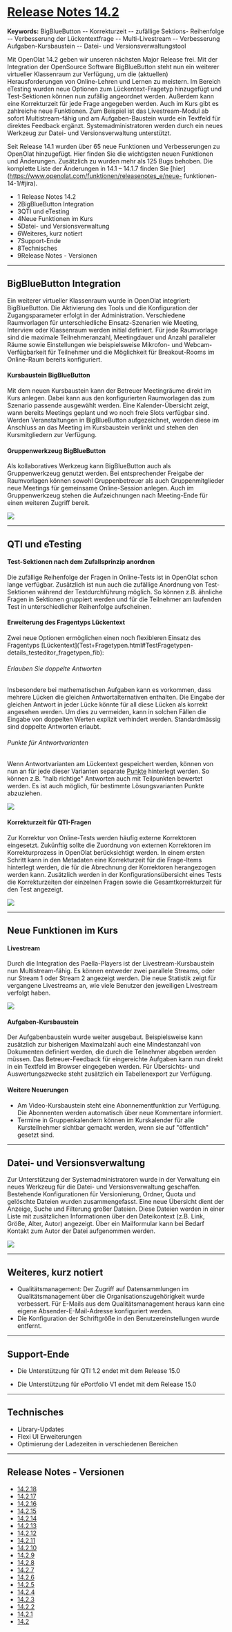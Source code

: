 #  [Release Notes 14.2](Release+Notes+14.2.html)

**Keywords:**  BigBlueButton -- Korrekturzeit -- zufällige Sektions-
Reihenfolge -- Verbesserung der Lückentextfrage -- Multi-Livestream --
Verbesserung Aufgaben-Kursbaustein -- Datei- und Versionsverwaltungstool

  

Mit OpenOlat 14.2 geben wir unseren nächsten Major Release frei. Mit der
Integration der OpenSource Software BigBlueButton steht nun ein weiterer
virtueller Klassenraum zur Verfügung, um die (aktuellen) Herausforderungen von
Online-Lehren und Lernen zu meistern. Im Bereich eTesting wurden neue Optionen
zum Lückentext-Fragetyp hinzugefügt und Test-Sektionen können nun zufällig
angeordnet werden. Außerdem kann eine Korrekturzeit für jede Frage angegeben
werden. Auch im Kurs gibt es zahlreiche neue Funktionen. Zum Beispiel ist das
Livestream-Modul ab sofort Multistream-fähig und am Aufgaben-Baustein wurde
ein Textfeld für direktes Feedback ergänzt. Systemadministratoren werden durch
ein neues Werkzeug zur Datei- und Versionsverwaltung unterstützt.

Seit Release 14.1 wurden über 65 neue Funktionen und Verbesserungen zu
OpenOlat hinzugefügt. Hier finden Sie die wichtigsten neuen Funktionen und
Änderungen. Zusätzlich zu wurden mehr als 125 Bugs behoben. Die komplette
Liste der Änderungen in 14.1 – 14.1.7 finden Sie
[hier](https://www.openolat.com/funktionen/releasenotes_e/neue-
funktionen-14-1/#jira).

  * 1 Release Notes 14.2 
  * 2BigBlueButton Integration
  * 3QTI und eTesting
  * 4Neue Funktionen im Kurs
  * 5Datei- und Versionsverwaltung
  * 6Weiteres, kurz notiert
  * 7Support-Ende
  * 8Technisches
  * 9Release Notes - Versionen

  

* * *

  

## BigBlueButton Integration

Ein weiterer virtueller Klassenraum wurde in OpenOlat integriert:
BigBlueButton. Die Aktivierung des Tools und die Konfiguration der
Zugangsparameter erfolgt in der Administration. Verschiedene Raumvorlagen für
unterschiedliche Einsatz-Szenarien wie Meeting, Interview oder Klassenraum
werden initial definiert. Für jede Raumvorlage sind die maximale
Teilnehmeranzahl, Meetingdauer und Anzahl paralleler Räume sowie Einstellungen
wie beispielsweise Mikrofon- und Webcam-Verfügbarkeit für Teilnehmer und die
Möglichkeit für Breakout-Rooms im Online-Raum bereits konfiguriert.

#### Kursbaustein BigBlueButton

Mit dem neuen Kursbaustein kann der Betreuer Meetingräume direkt im Kurs
anlegen. Dabei kann aus den konfigurierten Raumvorlagen das zum Szenario
passende ausgewählt werden. Eine Kalender-Übersicht zeigt, wann bereits
Meetings geplant und wo noch freie Slots verfügbar sind. Werden
Veranstaltungen in BigBlueButton aufgezeichnet, werden diese im Anschluss an
das Meeting im Kursbaustein verlinkt und stehen den Kursmitgliedern zur
Verfügung.

  

#### Gruppenwerkzeug BigBlueButton

Als kollaboratives Werkzeug kann BigBlueButton auch als Gruppenwerkzeug
genutzt werden. Bei entsprechender Freigabe der Raumvorlagen können sowohl
Gruppenbetreuer als auch Gruppenmitglieder neue Meetings für gemeinsame
Online-Session anlegen. Auch im Gruppenwerkzeug stehen die Aufzeichnungen nach
Meeting-Ende für einen weiteren Zugriff bereit.

![](assets/142/BBB_KBS_DE.png)

  

* * *

  

## QTI und eTesting

#### Test-Sektionen nach dem Zufallsprinzip anordnen

Die zufällige Reihenfolge der Fragen in Online-Tests ist in OpenOlat schon
lange verfügbar. Zusätzlich ist nun auch die zufällige Anordnung von Test-
Sektionen während der Testdurchführung möglich. So können z.B. ähnliche Fragen
in Sektionen gruppiert werden und für die Teilnehmer am laufenden Test in
unterschiedlicher Reihenfolge aufscheinen.

#### Erweiterung des Fragentyps Lückentext

Zwei neue Optionen ermöglichen einen noch flexibleren Einsatz des Fragentyps
[Lückentext](Test+Fragetypen.html#TestFragetypen-
details_testeditor_fragetypen_fib):

###### Erlauben Sie doppelte Antworten

Insbesondere bei mathematischen Aufgaben kann es vorkommen, dass mehrere
Lücken die gleichen Antwortalternativen enthalten. Die Eingabe der gleichen
Antwort in jeder Lücke könnte für all diese Lücken als korrekt angesehen
werden. Um dies zu vermeiden, kann in solchen Fällen die Eingabe von doppelten
Werten explizit verhindert werden. Standardmässig sind doppelte Antworten
erlaubt.

###### Punkte für Antwortvarianten

Wenn Antwortvarianten am Lückentext gespeichert werden, können von nun an für
jede dieser Varianten separate
[Punkte](Test+Fragen+konfigurieren.html#TestFragenkonfigurieren-_tab_score)
hinterlegt werden. So können z.B. "halb richtige" Antworten auch mit
Teilpunkten bewertet werden. Es ist auch möglich, für bestimmte
Lösungsvarianten Punkte abzuziehen.

  

  

![](assets/142/Gaptext_neue_Optionen_DE.png)

#### Korrekturzeit für QTI-Fragen

Zur Korrektur von Online-Tests werden häufig externe Korrektoren eingesetzt.
Zukünftig sollte die Zuordnung von externen Korrektoren im Korrekturprozess in
OpenOlat berücksichtigt werden. In einem ersten Schritt kann in den Metadaten
eine Korrekturzeit für die Frage-Items hinterlegt werden, die für die
Abrechnung der Korrektoren herangezogen werden kann. Zusätzlich werden in der
Konfigurationsübersicht eines Tests die Korrekturzeiten der einzelnen Fragen
sowie die Gesamtkorrekturzeit für den Test angezeigt.

  

  

![](assets/142/Korrekturzeit_DE.png)

  

* * *

  

## Neue Funktionen im Kurs

#### Livestream

Durch die Integration des Paella-Players ist der Livestream-Kursbaustein nun
Multistream-fähig. Es können entweder zwei parallele Streams, oder nur Stream
1 oder Stream 2 angezeigt werden. Die neue Statistik zeigt für vergangene
Livestreams an, wie viele Benutzer den jeweiligen Livestream verfolgt haben.

![](assets/142/Multi-Livestream_DE.png)

#### Aufgaben-Kursbaustein

Der Aufgabenbaustein wurde weiter ausgebaut. Beispielsweise kann zusätzlich
zur bisherigen Maximalzahl auch eine Mindestanzahl von Dokumenten definiert
werden, die durch die Teilnehmer abgeben werden müssen. Das Betreuer-Feedback
für eingereichte Aufgaben kann nun direkt in ein Textfeld im Browser
eingegeben werden. Für Übersichts- und Auswertungszwecke steht zusätzlich ein
Tabellenexport zur Verfügung.

#### Weitere Neuerungen

  * Am Video-Kursbaustein steht eine Abonnementfunktion zur Verfügung. Die Abonnenten werden automatisch über neue Kommentare informiert.
  * Termine in Gruppenkalendern können im Kurskalender für alle Kursteilnehmer sichtbar gemacht werden, wenn sie auf "öffentlich" gesetzt sind.

  

* * *

  

## Datei- und Versionsverwaltung

Zur Unterstützung der Systemadministratoren wurde in der Verwaltung ein neues
Werkzeug für die Datei- und Versionsverwaltung geschaffen. Bestehende
Konfigurationen für Versionierung, Ordner, Quota und gelöschte Dateien wurden
zusammengefasst. Eine neue Übersicht dient der Anzeige, Suche und Filterung
großer Dateien. Diese Dateien werden in einer Liste mit zusätzlichen
Informationen über den Dateikontext (z.B. Link, Größe, Alter, Autor)
angezeigt. Über ein Mailformular kann bei Bedarf Kontakt zum Autor der Datei
aufgenommen werden.

![](assets/142/File%20management%20DE.png)

  

* * *

  

## Weiteres, kurz notiert

  * Qualitätsmanagement: Der Zugriff auf Datensammlungen im Qualitätsmanagement über die Organisationszugehörigkeit wurde verbessert. Für E-Mails aus dem Qualitätsmanagement heraus kann eine eigene Absender-E-Mail-Adresse konfiguriert werden.
  * Die Konfiguration der Schriftgröße in den Benutzereinstellungen wurde entfernt.

  

* * *

  

## Support-Ende

  * Die Unterstützung für QTI 1.2 endet mit dem Release 15.0

  * Die Unterstützung für ePortfolio V1 endet mit dem Release 15.0

  

* * *

  

## Technisches

  * Library-Updates
  * Flexi UI Erweiterungen
  * Optimierung der Ladezeiten in verschiedenen Bereichen

  

* * *

  

## Release Notes - Versionen

  * [14.2.18](https://jira.openolat.org/secure/ReleaseNote.jspa?projectId=10000&version=16934)
  * [14.2.17](https://jira.openolat.org/secure/ReleaseNote.jspa?projectId=10000&version=16931)
  * [14.2.16](https://jira.openolat.org/secure/ReleaseNote.jspa?projectId=10000&version=16930)
  * [14.2.15](https://jira.openolat.org/secure/ReleaseNote.jspa?projectId=10000&version=16928)
  * [14.2.14](https://jira.openolat.org/secure/ReleaseNote.jspa?projectId=10000&version=16926)
  * [14.2.13](https://jira.openolat.org/secure/ReleaseNote.jspa?projectId=10000&version=16924)
  * [14.2.12](https://jira.openolat.org/secure/ReleaseNote.jspa?projectId=10000&version=16920)
  * [14.2.11](https://jira.openolat.org/secure/ReleaseNote.jspa?projectId=10000&version=16918)
  * [14.2.10](https://jira.openolat.org/secure/ReleaseNote.jspa?projectId=10000&version=16917)
  * [14.2.9](https://jira.openolat.org/secure/ReleaseNote.jspa?projectId=10000&version=16915)
  * [14.2.8](https://jira.openolat.org/secure/ReleaseNote.jspa?projectId=10000&version=16912)
  * [14.2.7](https://jira.openolat.org/secure/ReleaseNote.jspa?projectId=10000&version=16911)
  * [14.2.6](https://jira.openolat.org/secure/ReleaseNote.jspa?projectId=10000&version=16910)
  * [14.2.5](https://jira.openolat.org/secure/ReleaseNote.jspa?projectId=10000&version=16909)
  * [14.2.4](https://jira.openolat.org/secure/ReleaseNote.jspa?projectId=10000&version=16908)
  * [14.2.3](https://jira.openolat.org/secure/ReleaseNote.jspa?projectId=10000&version=16907)
  * [14.2.2](https://jira.openolat.org/secure/ReleaseNote.jspa?projectId=10000&version=16906)
  * [14.2.1](https://jira.openolat.org/secure/ReleaseNote.jspa?projectId=10000&version=16905)
  * [14.2](https://jira.openolat.org/secure/ReleaseNote.jspa?projectId=10000&version=16701)

  

